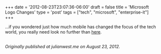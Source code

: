+++
date = '2012-08-23T23:07:36-06:00'
draft = false
title = 'Microsoft Logo Changes'
type = 'post'
tags = ["tech", "microsoft", "enterprise-it"]
+++


…if you wondered just how much mobile has changed the focus of the tech world, you really need look no further than <a href="https://www.theverge.com/2012/8/23/3262517/microsoft-new-logo">here</a>.<br /><br />

<i>Originally published at julianwest.me on August 23, 2012.</i>